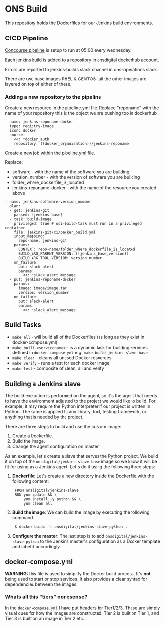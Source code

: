 # ONS Build


This repository holds the Dockerfiles for our Jenkins build environments.

## CICD Pipeline 

[Concourse pipeline](https://concourse.cicd-shared.aws.onsdigital.uk/teams/cia/pipelines/jenkins-docker-build) is setup to run at 05:00 every wednesday. 

Each jenkins build is added to a repository in onsdigital dockerhub account. 

Errors are reported to jenkins-builds slack channel in ons-operations slack.

There are two base images RHEL & CENTOS- all the other images are layered on top of either of these.

### Adding a new repository to the pipeline

Create a new resource in the pipeline.yml file. Replace "reponame" with the name of your repository this is the object we are pushing too in dockerhub

```
- name: jenkins-reponame-docker
  type: registry-image
  icon: docker
  source:
    <<: *docker_auth
    repository: ((docker_organisation))/jenkins-reponame
```

Create a new job within the pipeline.yml file. 

Replace:

- software - with the name of the software you are building
- version_number - with the version of software you are building
- folder_where_dockerfile_is_located
- jenkins-reponame-docker - with the name of the resource you created above

```
- name: jenkins-software-version_number
  plan:
  - get: jenkins-git
    passed: [jenkins-base]
  - task: build-image
    privileged: true # oci-build-task must run in a privileged container
    file: jenkins-git/ci/packer_build.yml
    input_mapping:
      repo-name: jenkins-git
    params:
      CONTEXT: repo-name/folder_where_dockerfile_is_located
      BUILD_ARG_PARENT_VERSION: ((jenkins_base_version))
      BUILD_ARG_TOOL_VERSION: version_number
    on_failure:
      put: slack-alert
      params:
        <<: *slack_alert_message
  - put: jenkins-reponame-docker
    params:
      image: image/image.tar
      version: version_number
    on_failure:
      put: slack-alert
      params:
        <<: *slack_alert_message
```


## Build Tasks

* `make all` - will build all of the Dockerfiles (as long as they exist in docker-compose.yml)
* `make build-<servicename>` - is a dynamic task for building services defined in `docker-compose.yml` e.g. `make build-jenkins-slave-base`
* `make clean` - cleans all unused Docker resources
* `make verify` - runs a test for each docker image
* `make test` - composite of clean, all and verify


## Building a Jenkins slave
The build execution is performed on the agent, so it's the agent that needs to have the environment adjusted to the project we would like to build. For example, it may require the Python interpreter if our project is written in Python. The same is applied to any library, tool, testing framework, or anything that is needed by the project.


There are three steps to build and use the custom image:
1. Create a Dockerfile.
2. Build the image.
3. Change the agent configuration on master.

As an example, let's create a slave that serves the Python project. We build it on top of the `onsdigital/jenkins-slave-base` image so we know it will be fit for using as a Jenkins agent. Let's do it using the following three steps:

1. **Dockerfile**: Let's create a new directory inside the Dockerfile with the following content:

        FROM onsdigital/jenkins-slave
        RUN yum update && \
            yum install -y python && \
            yum clean all

2. **Build the image**: We can build the image by executing the following command:

        $ docker build -t onsdigital/jenkins-slave-python .

3. **Configure the master**: The last step is to add `onsdigital/jenkins-slave-python` to the Jenkins master's configuration as a Docker template and label it accordingly.


## docker-compose.yml

**WARNING:** this file is used to simplify the Docker build process. It's **not** being used to start or stop services. It also provides a clear syntax for dependencies between the images.

### Whats all this "tiers" nonesense?

In the `docker-compose.yml` I have put headers for Tier1/2/3. These are simply visual cues for how the images are constructed. Tier 2 is built on Tier 1, and Tier 3 is built on an image in Tier 2 etc...
